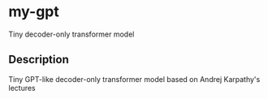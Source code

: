 # my-gpt
Tiny decoder-only transformer model

## Description
Tiny GPT-like decoder-only transformer model based on Andrej Karpathy's lectures
